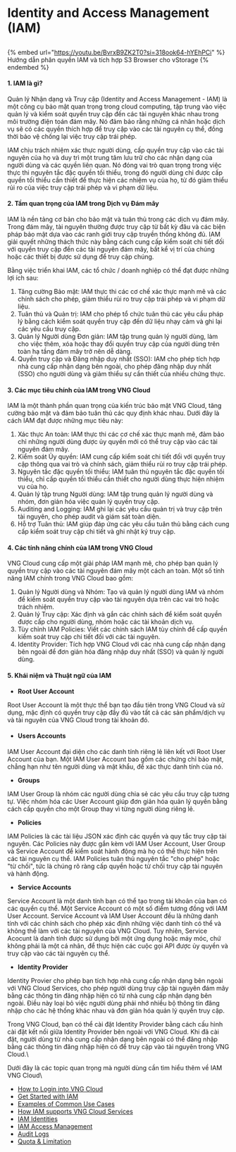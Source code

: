 # Identity and Access Management (IAM)

##

{% embed url="https://youtu.be/BvrxB9ZK2T0?si=318ook64-hYEhPCi" %}
Hướng dẫn phân quyền IAM và tích hợp S3 Browser cho vStorage
{% endembed %}

#### **1. IAM là gì?** <a href="#identityandaccessmanagement-iam-1.iamlagi" id="identityandaccessmanagement-iam-1.iamlagi"></a>

Quản lý Nhận dạng và Truy cập (Identity and Access Management - IAM) là một công cụ bảo mật quan trọng trong cloud computing, tập trung vào việc quản lý và kiểm soát quyền truy cập đến các tài nguyên khác nhau trong môi trường điện toán đám mây. Nó đảm bảo rằng những cá nhân hoặc dịch vụ sẽ có các quyền thích hợp để truy cập vào các tài nguyên cụ thể, đồng thời bảo vệ chống lại việc truy cập trái phép.

IAM chịu trách nhiệm xác thực người dùng, cấp quyền truy cập vào các tài nguyên của họ và duy trì một trung tâm lưu trữ cho các nhận dạng của người dùng và các quyền liên quan. Nó đóng vai trò quan trọng trong việc thực thi nguyên tắc đặc quyền tối thiểu, trong đó người dùng chỉ được cấp quyền tối thiểu cần thiết để thực hiện các nhiệm vụ của họ, từ đó giảm thiểu rủi ro của việc truy cập trái phép và vi phạm dữ liệu.

#### **2. Tầm quan trọng của IAM trong Dịch vụ Đám mây** <a href="#identityandaccessmanagement-iam-2.tamquantrongcuaiamtrongdichvudammay" id="identityandaccessmanagement-iam-2.tamquantrongcuaiamtrongdichvudammay"></a>

IAM là nền tảng cơ bản cho bảo mật và tuân thủ trong các dịch vụ đám mây. Trong đám mây, tài nguyên thường được truy cập từ bất kỳ đâu và các biện pháp bảo mật dựa vào các ranh giới truy cập truyền thống không đủ. IAM giải quyết những thách thức này bằng cách cung cấp kiểm soát chi tiết đối với quyền truy cập đến các tài nguyên đám mây, bất kể vị trí của chúng hoặc các thiết bị được sử dụng để truy cập chúng.

Bằng việc triển khai IAM, các tổ chức / doanh nghiệp có thể đạt được những lợi ích sau:

1. Tăng cường Bảo mật: IAM thực thi các cơ chế xác thực mạnh mẽ và các chính sách cho phép, giảm thiểu rủi ro truy cập trái phép và vi phạm dữ liệu.
2. Tuân thủ và Quản trị: IAM cho phép tổ chức tuân thủ các yêu cầu pháp lý bằng cách kiểm soát quyền truy cập đến dữ liệu nhạy cảm và ghi lại các yêu cầu truy cập.
3. Quản lý Người dùng Đơn giản: IAM tập trung quản lý người dùng, làm cho việc thêm, xóa hoặc thay đổi quyền truy cập của người dùng trên toàn hạ tầng đám mây trở nên dễ dàng.
4. Quyền truy cập và Đăng nhập duy nhất (SSO): IAM cho phép tích hợp nhà cung cấp nhận dạng bên ngoài, cho phép đăng nhập duy nhất (SSO) cho người dùng và giảm thiểu sự cần thiết của nhiều chứng thực.

#### **3. Các mục tiêu chính của IAM trong VNG Cloud** <a href="#identityandaccessmanagement-iam-3.cacmuctieuchinhcuaiamtrongvngcloud" id="identityandaccessmanagement-iam-3.cacmuctieuchinhcuaiamtrongvngcloud"></a>

IAM là một thành phần quan trọng của kiến trúc bảo mật VNG Cloud, tăng cường bảo mật và đảm bảo tuân thủ các quy định khác nhau. Dưới đây là cách IAM đạt được những mục tiêu này:

1. Xác thực An toàn: IAM thực thi các cơ chế xác thực mạnh mẽ, đảm bảo chỉ những người dùng được ủy quyền mới có thể truy cập vào các tài nguyên đám mây.
2. Kiểm soát Ủy quyền: IAM cung cấp kiểm soát chi tiết đối với quyền truy cập thông qua vai trò và chính sách, giảm thiểu rủi ro truy cập trái phép.
3. Nguyên tắc đặc quyền tối thiểu: IAM tuân thủ nguyên tắc đặc quyền tối thiểu, chỉ cấp quyền tối thiểu cần thiết cho người dùng thực hiện nhiệm vụ của họ.
4. Quản lý tập trung Người dùng: IAM tập trung quản lý người dùng và nhóm, đơn giản hóa việc quản lý quyền truy cập.
5. Auditing and Logging: IAM ghi lại các yêu cầu quản trị và truy cập trên tài nguyên, cho phép audit và giám sát toàn diện.
6. Hỗ trợ Tuân thủ: IAM giúp đáp ứng các yêu cầu tuân thủ bằng cách cung cấp kiểm soát truy cập chi tiết và ghi nhật ký truy cập.

#### **4. Các tính năng chính của IAM trong VNG Cloud** <a href="#identityandaccessmanagement-iam-4.cactinhnangchinhcuaiamtrongvngcloud" id="identityandaccessmanagement-iam-4.cactinhnangchinhcuaiamtrongvngcloud"></a>

VNG Cloud cung cấp một giải pháp IAM mạnh mẽ, cho phép bạn quản lý quyền truy cập vào các tài nguyên đám mây một cách an toàn. Một số tính năng IAM chính trong VNG Cloud bao gồm:

1. Quản lý Người dùng và Nhóm: Tạo và quản lý người dùng IAM và nhóm để kiểm soát quyền truy cập vào tài nguyên dựa trên các vai trò hoặc trách nhiệm.
2. Quản lý Truy cập: Xác định và gắn các chính sách để kiểm soát quyền được cấp cho người dùng, nhóm hoặc các tài khoản dịch vụ.
3. Tùy chỉnh IAM Policies: Viết các chính sách IAM tùy chỉnh để cấp quyền kiểm soát truy cập chi tiết đối với các tài nguyên.
4. Identity Provider: Tích hợp VNG Cloud với các nhà cung cấp nhận dạng bên ngoài để đơn giản hóa đăng nhập duy nhất (SSO) và quản lý người dùng.

#### 5. Khái niệm và Thuật ngữ của IAM <a href="#identityandaccessmanagement-iam-5.khainiemvathuatngucuaiam" id="identityandaccessmanagement-iam-5.khainiemvathuatngucuaiam"></a>

* **Root User Account**

Root User Account là một thực thể bạn tạo đầu tiên trong VNG Cloud và sử dụng, mặc định có quyền truy cập đầy đủ vào tất cả các sản phẩm/dịch vụ và tài nguyên của VNG Cloud trong tài khoản đó.

* #### **Users Accounts** <a href="#identityandaccessmanagement-iam-usersaccounts" id="identityandaccessmanagement-iam-usersaccounts"></a>

IAM User Account đại diện cho các danh tính riêng lẻ liên kết với Root User Account của bạn. Một IAM User Account bao gồm các chứng chỉ bảo mật, chẳng hạn như tên người dùng và mật khẩu, để xác thực danh tính của nó.

* **Groups**

IAM User Group là nhóm các người dùng chia sẻ các yêu cầu truy cập tương tự. Việc nhóm hóa các User Account giúp đơn giản hóa quản lý quyền bằng cách cấp quyền cho một Group thay vì từng người dùng riêng lẻ.

* **Policies**

IAM Policies là các tài liệu JSON xác định các quyền và quy tắc truy cập tài nguyên. Các Policies này được gắn kèm với IAM User Account, User Group và Service Account để kiểm soát hành động mà họ có thể thực hiện trên các tài nguyên cụ thể. IAM Policies tuân thủ nguyên tắc "cho phép" hoặc "từ chối", tức là chúng rõ ràng cấp quyền hoặc từ chối truy cập tài nguyên và hành động.

* **Service Accounts**

Service Account là một danh tính bạn có thể tạo trong tài khoản của bạn có các quyền cụ thể. Một Service Account có một số điểm tương đồng với IAM User Account. Service Account và IAM User Account đều là những danh tính với các chính sách cho phép xác định những việc danh tính có thể và không thể làm với các tài nguyên của VNG Cloud. Tuy nhiên, Service Acocunt là danh tính được sử dụng bởi một ứng dụng hoặc máy móc, chứ không phải là một cá nhân, để thực hiện các cuộc gọi API được ủy quyền và truy cập vào các tài nguyên cụ thể.

* **Identity Provider**

Identity Provier cho phép bạn tích hợp nhà cung cấp nhận dạng bên ngoài với VNG Cloud Services, cho phép người dùng truy cập tài nguyên đám mây bằng các thông tin đăng nhập hiện có từ nhà cung cấp nhận dạng bên ngoài. Điều này loại bỏ việc người dùng phải nhớ nhiều bộ thông tin đăng nhập cho các hệ thống khác nhau và đơn giản hóa quản lý quyền truy cập.

Trong VNG Cloud, bạn có thể cài đặt Identity Provider bằng cách cấu hình cài đặt kết nối giữa Identity Provider bên ngoài với VNG Cloud. Khi đã cài đặt, người dùng từ nhà cung cấp nhận dạng bên ngoài có thể đăng nhập bằng các thông tin đăng nhập hiện có để truy cập vào tài nguyên trong VNG Cloud.\


Dưới đây là các topic quan trọng mà người dùng cần tìm hiểu thêm về IAM VNG Cloud\


* [How to Login into VNG Cloud](identity-and-access-management-iam/cac-loai-dinh-danh-iam/tai-khoan-user-accounts/cach-dang-nhap-vao-vng-cloud.md)
* [Get Started with IAM](identity-and-access-management-iam/bat-dau-voi-iam.md)
* [Examples of Common Use Cases](identity-and-access-management-iam/ung-dung-pho-bien/)
* [How IAM supports VNG Cloud Services](identity-and-access-management-iam/cach-phan-quyen-iam-cho-dich-vu-vng-cloud/)
* [IAM Identities](identity-and-access-management-iam/cac-loai-dinh-danh-iam/)
* [IAM Access Management](identity-and-access-management-iam/quan-ly-truy-cap-iam/)
* [Audit Logs](identity-and-access-management-iam/quan-ly-audit-logs.md)
* [Quota & Limitation](identity-and-access-management-iam/gioi-han-su-dung.md)

